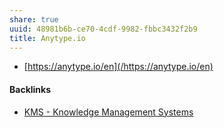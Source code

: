 ```yaml
---
share: true
uuid: 48981b6b-ce70-4cdf-9982-fbbc3432f2b9
title: Anytype.io
---
```

* [https://anytype.io/en](/https://anytype.io/en)

#### Backlinks

* [KMS - Knowledge Management Systems](/6aef6fe9-4c4e-4f3a-850c-e163e2303f81)